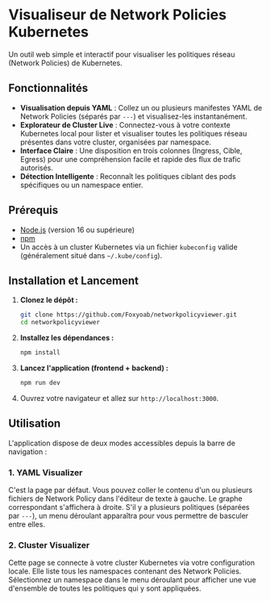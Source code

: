 # Visualiseur de Network Policies Kubernetes

Un outil web simple et interactif pour visualiser les politiques réseau (Network Policies) de Kubernetes.

## Fonctionnalités

- **Visualisation depuis YAML** : Collez un ou plusieurs manifestes YAML de Network Policies (séparés par `---`) et visualisez-les instantanément.
- **Explorateur de Cluster Live** : Connectez-vous à votre contexte Kubernetes local pour lister et visualiser toutes les politiques réseau présentes dans votre cluster, organisées par namespace.
- **Interface Claire** : Une disposition en trois colonnes (Ingress, Cible, Egress) pour une compréhension facile et rapide des flux de trafic autorisés.
- **Détection Intelligente** : Reconnaît les politiques ciblant des pods spécifiques ou un namespace entier.

## Prérequis

- [Node.js](https://nodejs.org/) (version 16 ou supérieure)
- [npm](https://www.npmjs.com/)
- Un accès à un cluster Kubernetes via un fichier `kubeconfig` valide (généralement situé dans `~/.kube/config`).

## Installation et Lancement

1.  **Clonez le dépôt :**
    ```sh
    git clone https://github.com/Foxyoab/networkpolicyviewer.git
    cd networkpolicyviewer
    ```

2.  **Installez les dépendances :**
    ```sh
    npm install
    ```

3.  **Lancez l'application (frontend + backend) :**
    ```sh
    npm run dev
    ```

4.  Ouvrez votre navigateur et allez sur `http://localhost:3000`.

## Utilisation

L'application dispose de deux modes accessibles depuis la barre de navigation :

### 1. YAML Visualizer

C'est la page par défaut. Vous pouvez coller le contenu d'un ou plusieurs fichiers de Network Policy dans l'éditeur de texte à gauche. Le graphe correspondant s'affichera à droite. S'il y a plusieurs politiques (séparées par `---`), un menu déroulant apparaîtra pour vous permettre de basculer entre elles.

### 2. Cluster Visualizer

Cette page se connecte à votre cluster Kubernetes via votre configuration locale. Elle liste tous les namespaces contenant des Network Policies. Sélectionnez un namespace dans le menu déroulant pour afficher une vue d'ensemble de toutes les politiques qui y sont appliquées.